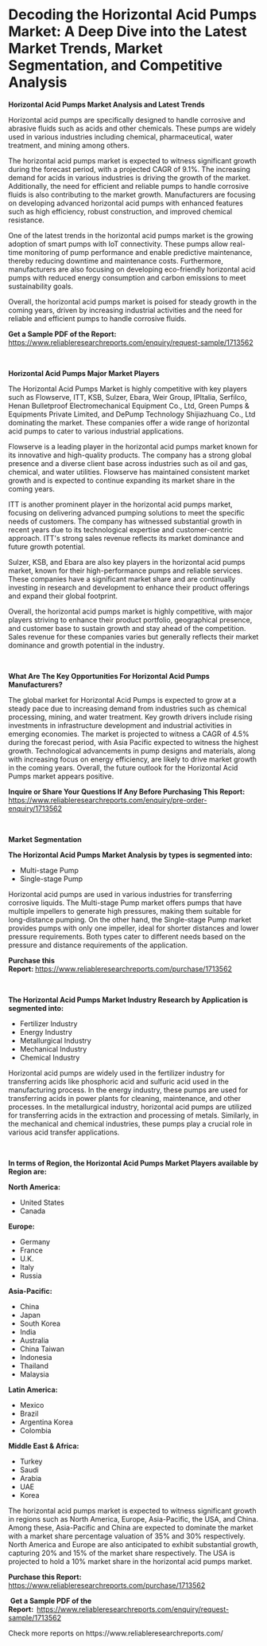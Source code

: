 <p><h1>Decoding the Horizontal Acid Pumps Market: A Deep Dive into the Latest Market Trends, Market Segmentation, and Competitive Analysis</h1></p><p><strong>Horizontal Acid Pumps Market Analysis and Latest Trends</strong></p>
<p><p>Horizontal acid pumps are specifically designed to handle corrosive and abrasive fluids such as acids and other chemicals. These pumps are widely used in various industries including chemical, pharmaceutical, water treatment, and mining among others.</p><p>The horizontal acid pumps market is expected to witness significant growth during the forecast period, with a projected CAGR of 9.1%. The increasing demand for acids in various industries is driving the growth of the market. Additionally, the need for efficient and reliable pumps to handle corrosive fluids is also contributing to the market growth. Manufacturers are focusing on developing advanced horizontal acid pumps with enhanced features such as high efficiency, robust construction, and improved chemical resistance.</p><p>One of the latest trends in the horizontal acid pumps market is the growing adoption of smart pumps with IoT connectivity. These pumps allow real-time monitoring of pump performance and enable predictive maintenance, thereby reducing downtime and maintenance costs. Furthermore, manufacturers are also focusing on developing eco-friendly horizontal acid pumps with reduced energy consumption and carbon emissions to meet sustainability goals.</p><p>Overall, the horizontal acid pumps market is poised for steady growth in the coming years, driven by increasing industrial activities and the need for reliable and efficient pumps to handle corrosive fluids.</p></p>
<p><strong>Get a Sample PDF of the Report:&nbsp;</strong> <a href="https://www.reliableresearchreports.com/enquiry/request-sample/1713562">https://www.reliableresearchreports.com/enquiry/request-sample/1713562</a></p>
<p>&nbsp;</p>
<p><strong>Horizontal Acid Pumps Major Market Players</strong></p>
<p><p>The Horizontal Acid Pumps Market is highly competitive with key players such as Flowserve, ITT, KSB, Sulzer, Ebara, Weir Group, IPItalia, Serfilco, Henan Bulletproof Electromechanical Equipment Co., Ltd, Green Pumps & Equipments Private Limited, and DePump Technology Shijiazhuang Co., Ltd dominating the market. These companies offer a wide range of horizontal acid pumps to cater to various industrial applications.</p><p>Flowserve is a leading player in the horizontal acid pumps market known for its innovative and high-quality products. The company has a strong global presence and a diverse client base across industries such as oil and gas, chemical, and water utilities. Flowserve has maintained consistent market growth and is expected to continue expanding its market share in the coming years.</p><p>ITT is another prominent player in the horizontal acid pumps market, focusing on delivering advanced pumping solutions to meet the specific needs of customers. The company has witnessed substantial growth in recent years due to its technological expertise and customer-centric approach. ITT's strong sales revenue reflects its market dominance and future growth potential.</p><p>Sulzer, KSB, and Ebara are also key players in the horizontal acid pumps market, known for their high-performance pumps and reliable services. These companies have a significant market share and are continually investing in research and development to enhance their product offerings and expand their global footprint.</p><p>Overall, the horizontal acid pumps market is highly competitive, with major players striving to enhance their product portfolio, geographical presence, and customer base to sustain growth and stay ahead of the competition. Sales revenue for these companies varies but generally reflects their market dominance and growth potential in the industry.</p></p>
<p>&nbsp;</p>
<p><strong>What Are The Key Opportunities For Horizontal Acid Pumps Manufacturers?</strong></p>
<p><p>The global market for Horizontal Acid Pumps is expected to grow at a steady pace due to increasing demand from industries such as chemical processing, mining, and water treatment. Key growth drivers include rising investments in infrastructure development and industrial activities in emerging economies. The market is projected to witness a CAGR of 4.5% during the forecast period, with Asia Pacific expected to witness the highest growth. Technological advancements in pump designs and materials, along with increasing focus on energy efficiency, are likely to drive market growth in the coming years. Overall, the future outlook for the Horizontal Acid Pumps market appears positive.</p></p>
<p><strong>Inquire or Share Your Questions If Any Before Purchasing This Report:</strong> <a href="https://www.reliableresearchreports.com/enquiry/pre-order-enquiry/1713562">https://www.reliableresearchreports.com/enquiry/pre-order-enquiry/1713562</a></p>
<p>&nbsp;</p>
<p><strong>Market Segmentation</strong></p>
<p><strong>The Horizontal Acid Pumps Market Analysis by types is segmented into:</strong></p>
<p><ul><li>Multi-stage Pump</li><li>Single-stage Pump</li></ul></p>
<p><p>Horizontal acid pumps are used in various industries for transferring corrosive liquids. The Multi-stage Pump market offers pumps that have multiple impellers to generate high pressures, making them suitable for long-distance pumping. On the other hand, the Single-stage Pump market provides pumps with only one impeller, ideal for shorter distances and lower pressure requirements. Both types cater to different needs based on the pressure and distance requirements of the application.</p></p>
<p><strong>Purchase this Report:&nbsp;</strong><a href="https://www.reliableresearchreports.com/purchase/1713562">https://www.reliableresearchreports.com/purchase/1713562</a></p>
<p>&nbsp;</p>
<p><strong>The Horizontal Acid Pumps Market Industry Research by Application is segmented into:</strong></p>
<p><ul><li>Fertilizer Industry</li><li>Energy Industry</li><li>Metallurgical Industry</li><li>Mechanical Industry</li><li>Chemical Industry</li></ul></p>
<p><p>Horizontal acid pumps are widely used in the fertilizer industry for transferring acids like phosphoric acid and sulfuric acid used in the manufacturing process. In the energy industry, these pumps are used for transferring acids in power plants for cleaning, maintenance, and other processes. In the metallurgical industry, horizontal acid pumps are utilized for transferring acids in the extraction and processing of metals.  Similarly, in the mechanical and chemical industries, these pumps play a crucial role in various acid transfer applications.</p></p>
<p>&nbsp;</p>
<p><strong>In terms of Region, the Horizontal Acid Pumps Market Players available by Region are:</strong></p>
<p>
    <p> <strong> North America: </strong>
        <ul>
            <li>United States</li>
            <li>Canada</li>
        </ul>
        </p> 
    <p> <strong> Europe: </strong>
        <ul>
            <li>Germany</li>
            <li>France</li>
            <li>U.K.</li>
            <li>Italy</li>
            <li>Russia</li>
        </ul>
        </p> 
    <p> <strong> Asia-Pacific: </strong>
        <ul>
            <li>China</li>
            <li>Japan</li>
            <li>South Korea</li>
            <li>India</li>
            <li>Australia</li>
            <li>China Taiwan</li>
            <li>Indonesia</li>
            <li>Thailand</li>
            <li>Malaysia</li>
        </ul>
        </p> 
    <p> <strong> Latin America: </strong>
        <ul>
            <li>Mexico</li>
            <li>Brazil</li>
            <li>Argentina Korea</li>
            <li>Colombia</li>
        </ul>
        </p> 
    <p> <strong> Middle East & Africa: </strong>
        <ul>
            <li>Turkey</li>
            <li>Saudi</li>
            <li>Arabia</li>
            <li>UAE</li>
            <li>Korea</li>
        </ul>
    </p>
    </p>
<p><p>The horizontal acid pumps market is expected to witness significant growth in regions such as North America, Europe, Asia-Pacific, the USA, and China. Among these, Asia-Pacific and China are expected to dominate the market with a market share percentage valuation of 35% and 30% respectively. North America and Europe are also anticipated to exhibit substantial growth, capturing 20% and 15% of the market share respectively. The USA is projected to hold a 10% market share in the horizontal acid pumps market.</p></p>
<p><strong>Purchase this Report: </strong><a href="https://www.reliableresearchreports.com/purchase/1713562">https://www.reliableresearchreports.com/purchase/1713562</a></p>
<p>&nbsp;<strong>Get a Sample PDF of the Report:&nbsp;&nbsp;</strong><a href="https://www.reliableresearchreports.com/enquiry/request-sample/1713562">https://www.reliableresearchreports.com/enquiry/request-sample/1713562</a></p>
<p><strong></strong></p>
<p>Check more reports on https://www.reliableresearchreports.com/</p>